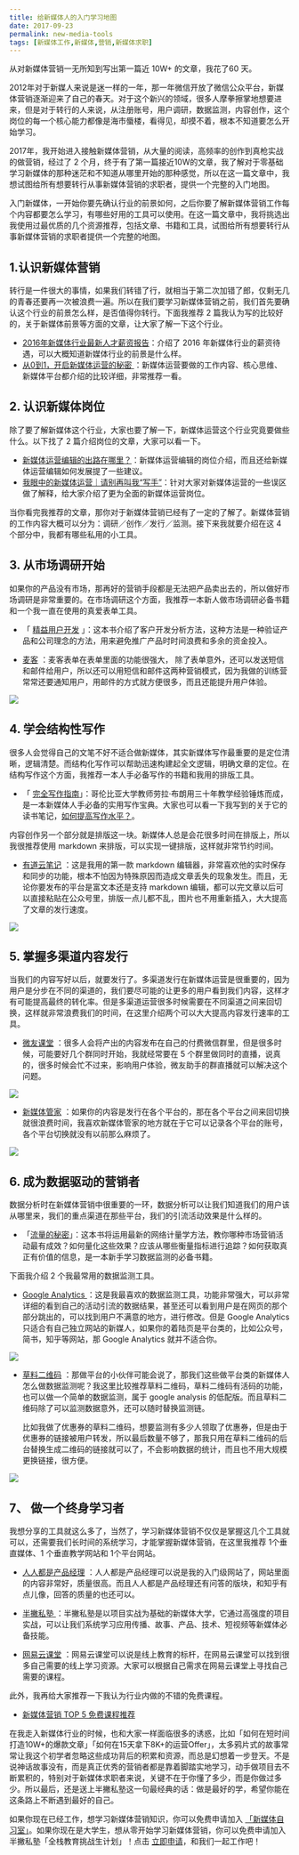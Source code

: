 ```yaml
---
title: 给新媒体人的入门学习地图
date: 2017-09-23
permalink: new-media-tools
tags: [新媒体工作,新媒体,营销,新媒体求职]
---
```


从对新媒体营销一无所知到写出第一篇近 10W+ 的文章，我花了60 天。

2012年对于新媒人来说是迷一样的一年，那一年微信开放了微信公众平台，新媒体营销逐渐迎来了自己的春天。对于这个新兴的领域，很多人摩拳擦掌地想要进来，但是对于转行的人来说，从注册账号，用户调研，数据监测，内容创作，这个岗位的每一个核心能力都像是海市蜃楼，看得见，却摸不着，根本不知道要怎么开始学习。

2017年，我开始进入接触新媒体营销，从大量的阅读，高频率的创作到真枪实战的做营销，经过了 2 个月，终于有了第一篇接近10W的文章，我了解对于零基础学习新媒体的那种迷茫和不知道从哪里开始的那种感觉，所以在这一篇文章中，我想试图给所有想要转行从事新媒体营销的求职者，提供一个完整的入门地图。

入门新媒体，一开始你要先确认行业的前景如何，之后你要了解新媒体营销工作每个内容都要怎么学习，有哪些好用的工具可以使用。在这一篇文章中，我将挑选出我使用过最优质的几个资源推荐，包括文章、书籍和工具，试图给所有想要转行从事新媒体营销的求职者提供一个完整的地图。

## 1.认识新媒体营销

转行是一件很大的事情，如果我们转错了行，就相当于第二次加错了郎，仅剩无几的青春还要再一次被浪费一遍。所以在我们要学习新媒体营销之前，我们首先要确认这个行业的前景怎么样，是否值得你转行。下面我推荐 2 篇我认为写的比较好的，关于新媒体前景等方面的文章，让大家了解一下这个行业。

- [2016年新媒体行业最新人才薪资报告](http://www.woshipm.com/it/412371.html)：介绍了 2016 年新媒体行业的薪资待遇，可以大概知道新媒体行业的前景是什么样。
- [从0到1，开启新媒体运营的秘密 ](http://www.woshipm.com/operate/183322.html)：新媒体运营要做的工作内容、核心思维、新媒体平台都介绍的比较详细，非常推荐一看。

## 2. 认识新媒体岗位

除了要了解新媒体这个行业，大家也要了解一下，新媒体运营这个行业究竟要做些什么。以下找了 2 篇介绍岗位的文章，大家可以看一下。

- [新媒体运营编辑的出路在哪里？](https://mp.weixin.qq.com/s?__biz=MzAwNzEzNzU0Ng==&mid=400604334&idx=1&sn=475d5e3a1c3bc09f55cf8ffe654c6465&scene=21#wechat_redirect)：新媒体运营编辑的岗位介绍，而且还给新媒体运营编辑如何发展提了一些建议。
- [我眼中的新媒体运营｜请别再叫我“写手”](http://www.woshipm.com/operate/450378.html)：针对大家对新媒体运营的一些误区做了解释，给大家介绍了更为全面的新媒体运营岗位。

当你看完我推荐的文章，那你对于新媒体营销已经有了一定的了解了。新媒体营销的工作内容大概可以分为：调研／创作／发行／监测。接下来我就要介绍在这 4 个部分中，我都有哪些私用的小工具。

## 3. 从市场调研开始

如果你的产品没有市场，那再好的营销手段都是无法把产品卖出去的，所以做好市场调研是非常重要的。在市场调研这个方面，我推荐一本新人做市场调研必备书籍和一个我一直在使用的真爱表单工具。

- 「 [精益用户开发](https://book.douban.com/subject/26641506/) 」：这本书介绍了客户开发分析方法，这种方法是一种验证产品和公司理念的方法，用来避免推广产品时时间浪费和多余的资金投入。


- [麦客](http://www.mikecrm.com/) ：麦客表单在表单里面的功能很强大， 除了表单意外，还可以发送短信和邮件给用户，所以还可以用短信和邮件这两种营销模式，因为我做的训练营常常还要通知用户，用邮件的方式就方便很多，而且还能提升用户体验。

![](http://cdn.bpteach.com/17-9-26/82828626.jpg)



## 4. 学会结构性写作

很多人会觉得自己的文笔不好不适合做新媒体，其实新媒体写作最重要的是定位清晰，逻辑清楚。而结构化写作可以帮助迅速构建起全文逻辑，明确文章的定位。在结构写作这个方面，我推荐一本人手必备写作的书籍和我用的排版工具。

- 「 [完全写作指南](https://book.douban.com/subject/26952635/)」：哥伦比亚大学教师劳拉·布朗用三十年教学经验锤炼而成，是一本新媒体人手必备的实用写作宝典。大家也可以看一下我写到的关于它的读书笔记，[如何提高写作水平？](https://www.zhihu.com/question/20669324/answer/230796631)。

内容创作另一个部分就是排版这一块。新媒体人总是会花很多时间在排版上，所以我很推荐使用 markdown 来排版，可以实现一键排版，这样就非常节约时间。

- [有道云笔记](http://note.youdao.com/) ：这是我用的第一款 markdown 编辑器，非常喜欢他的实时保存和同步的功能，根本不怕因为特殊原因而造成文章丢失的现象发生。而且，无论你要发布的平台是富文本还是支持 markdown 编辑，都可以完文章以后可以直接粘贴在公众号里，排版一点儿都不乱，图片也不用重新插入，大大提高了文章的发行速度。

![](http://cdn.bpteach.com/17-9-26/48885241.jpg)

## 5. 掌握多渠道内容发行

当我们的内容写好以后，就要发行了。多渠道发行在新媒体运营是很重要的，因为用户是分步在不同的渠道的，我们要尽可能的让更多的用户看到我们内容，这样才有可能提高最终的转化率。但是多渠道运营很多时候需要在不同渠道之间来回切换，这样就非常浪费我们的时间，在这里介绍两个可以大大提高内容发行速率的工具。

- [微友课堂](http://zhibo.weiyoubot.cn/?hmsr=weiyou_website&hmpl=tab) ：很多人会将产出的内容发布在自己的付费微信群里，但是很多时候，可能要好几个群同时开始，我就经常要在 5 个群里做同时的直播，说真的，很多时候会忙不过来，影响用户体验，微友助手的群直播就可以解决这个问题。

![](http://cdn.bpteach.com/17-9-26/19206989.jpg)

- [新媒体管家](http://fans.xmt.cn/) ：如果你的内容是发行在各个平台的，那在各个平台之间来回切换就很浪费时间，我喜欢新媒体管家的地方就在于它可以记录各个平台的账号，各个平台切换就没有以前那么麻烦了。

![](http://cdn.bpteach.com/17-9-27/29105926.jpg)

## 6. 成为数据驱动的营销者

数据分析时在新媒体营销中很重要的一环，数据分析可以让我们知道我们的用户该从哪里来，我们的重点渠道在那些平台，我们的引流活动效果是什么样的。

- 「[流量的秘密](https://book.douban.com/subject/4312608/)」：这本书将运用最新的网络计量学方法，教你哪种市场营销活动最有成效？如何量化这些效果？应该从哪些衡量指标进行追踪？如何获取真正有价值的信息，是一本新手学习数据监测的必备书籍。

下面我介绍 2 个我最常用的数据监测工具。

-  [Google Analytics ](https://ga-dev-tools.appspot.com/campaign-url-builder/) ：这是我最喜欢的数据监测工具，功能非常强大，可以非常详细的看到自己的活动引流的数据结果，甚至还可以看到用户是在网页的那个部分跳出的，可以找到用户不满意的地方，进行修改。但是 Google Analytics  只适合有自己独立网站的新媒人，如果你的着陆页是平台类的，比如公众号，简书，知乎等网站，那 Google Analytics  就并不适合你。

![](http://cdn.bpteach.com/17-9-26/96900347.jpg)

- [草料二维码](https://cli.im/news/system) ：那做平台的小伙伴可能会说了，那我们这些做平台类的新媒体人怎么做数据监测呢？我这里比较推荐草料二维码，草料二维码有活码的功能，也可以做一个简单的数据监测，属于 google analysis 的低配版。而且草料二维码除了可以监测数据意外，还可以随时替换监测链。

  比如我做了优惠券的草料二维码，想要监测有多少人领取了优惠券，但是由于优惠券的链接被用户转发，所以最后数量不够了，那我只用在草料二维码的后台替换生成二维码的链接就可以了，不会影响数据的统计，而且也不用大规模更换链接，很方便。



![](http://cdn.bpteach.com/17-9-26/76363542.jpg)

## 7、 做一个终身学习者

我想分享的工具就这么多了，当然了，学习新媒体营销不仅仅是掌握这几个工具就可以，还需要我们长时间的系统学习，才能掌握新媒体营销，在这里我推荐 1个垂直媒体、1 个垂直教学网站和 1个平台网站。

- [人人都是产品经理](http://www.woshipm.com/) ：人人都是产品经理可以说是我的入门级网站了，网站里面的内容非常好，质量很高。而且人人都是产品经理还有问答的版块，和知乎有点儿像，回答的质量的也还可以。


- [半撇私塾 ](http://www.bpteach.com/) ：半撇私塾是以项目实战为基础的新媒体大学，它通过高强度的项目实战，可以让我们系统学习应用传播、故事、产品、技术、短视频等新媒体必备技能。


- [网易云课堂](http://study.163.com/) ：网易云课堂可以说是线上教育的标杆，在网易云课堂可以找到很多自己需要的线上学习资源。大家可以根据自己需求在网易云课堂上寻找自己需要的课程。

此外，我再给大家推荐一下我认为行业内做的不错的免费课程。

- [新媒体营销 TOP 5 免费课程推荐 ](https://zhuanlan.zhihu.com/p/27715541)

在我走入新媒体行业的时候，也和大家一样面临很多的诱惑，比如「如何在短时间打造10W+的爆款文章」「如何在15天拿下8K+的运营Offer」，太多鸦片式的故事常常让我这个初学者忽略这些成功背后的积累和资源，而总是幻想着一步登天。不是说神话故事没有，而是真正优秀的营销者都是靠着脚踏实地学习，动手做项目去不断累积的，特别对于新媒体求职者来说，关键不在于你懂了多少，而是你做过多少。所以最后，还是送上半撇私塾这一句最经典的话：做是最好的学，希望你能在这条路上不断遇到最好的自己。

如果你现在已经工作，想学习新媒体营销知识，你可以免费申请加入 [「新媒体自习室」](http://learn.bpteach.com/course/100?utm_source=zhihu.com&utm_medium=referral&utm_campaign=mkg102-mzy&utm_term=new-media-tools&utm_content=textlink)。如果你现在是大学生，想从零开始学习新媒体营销，你可以免费申请加入半撇私塾「全栈教育挑战生计划」！点击 [立即申请](http://www.bpteach.com/join-us?utm_source=zhihu.com&utm_medium=referral&utm_campaign=fsec-mzy&utm_term=new-media-tools&utm_content=textlink)，和我们一起工作吧！ 